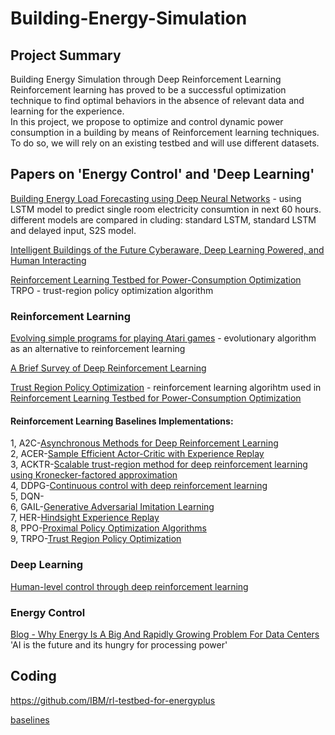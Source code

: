 # Building-Energy-Simulation  

## Project Summary  

Building Energy Simulation through Deep Reinforcement Learning
Reinforcement learning has proved to be a successful optimization technique to find optimal behaviors in the absence of relevant data and learning for the experience.  
In this project, we propose to optimize and control dynamic power consumption in a building by means of Reinforcement learning techniques. To do so, we will rely on an existing testbed and will use different datasets.  

## Papers on 'Energy Control' and 'Deep Learning'     

[Building Energy Load Forecasting using Deep Neural Networks](https://ieeexplore.ieee.org/stamp/stamp.jsp?tp=&arnumber=7793413) - using LSTM model to predict single room electricity consumtion in next 60 hours. different models are compared in cluding: standard LSTM, standard LSTM and delayed input, S2S model.  

[Intelligent Buildings of the Future Cyberaware, Deep Learning Powered, and Human Interacting](https://ieeexplore.ieee.org/stamp/stamp.jsp?tp=&arnumber=7792825)  

[Reinforcement Learning Testbed for Power-Consumption Optimization](https://arxiv.org/pdf/1808.10427.pdf)  
TRPO - trust-region policy optimization algorithm  

### Reinforcement Learning  

[Evolving simple programs for playing Atari games](https://arxiv.org/pdf/1806.05695.pdf) - evolutionary algorithm as an alternative to reinforcement learning  

[A Brief Survey of Deep Reinforcement Learning](https://spiral.imperial.ac.uk:8443/bitstream/10044/1/53340/2/1708.05866v1.pdf)  

[Trust Region Policy Optimization](https://arxiv.org/pdf/1502.05477.pdf) - reinforcement learning algorihtm used in [Reinforcement Learning Testbed for Power-Consumption Optimization](https://arxiv.org/pdf/1808.10427.pdf)  

#### Reinforcement Learning Baselines Implementations:  
1, A2C-[Asynchronous Methods for Deep Reinforcement Learning](https://arxiv.org/pdf/1602.01783.pdf)  
2, ACER-[Sample Efficient Actor-Critic with Experience Replay](https://arxiv.org/pdf/1611.01224.pdf)  
3, ACKTR-[Scalable trust-region method for deep reinforcement learning using Kronecker-factored approximation](https://arxiv.org/pdf/1708.05144.pdf)  
4, DDPG-[Continuous control with deep reinforcement learning](https://arxiv.org/pdf/1509.02971.pdf)  
5, DQN-[]()  
6, GAIL-[Generative Adversarial Imitation Learning](https://arxiv.org/pdf/1606.03476.pdf)  
7, HER-[Hindsight Experience Replay](https://arxiv.org/pdf/1707.01495.pdf)  
8, PPO-[Proximal Policy Optimization Algorithms](https://arxiv.org/pdf/1707.06347.pdf)  
9, TRPO-[Trust Region Policy Optimization](https://arxiv.org/pdf/1502.05477.pdf)   

### Deep Learning  
[Human-level control through deep reinforcement learning](https://storage.googleapis.com/deepmind-media/dqn/DQNNaturePaper.pdf)


### Energy Control  
[Blog - Why Energy Is A Big And Rapidly Growing Problem For Data Centers](https://www.forbes.com/sites/forbestechcouncil/2017/12/15/why-energy-is-a-big-and-rapidly-growing-problem-for-data-centers/#772cdb265a30)  
'AI is the future and its hungry for processing power'  

## Coding  
https://github.com/IBM/rl-testbed-for-energyplus   

[baselines](https://github.com/openai/baselines)  
